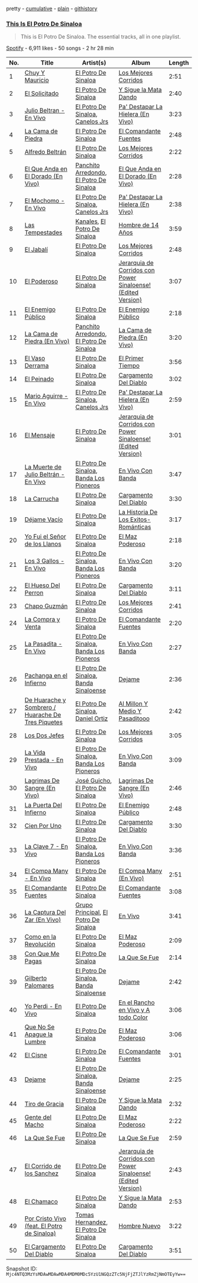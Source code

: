 pretty - [cumulative](/playlists/cumulative/37i9dQZF1DZ06evO0iB3OE.md) - [plain](/playlists/plain/37i9dQZF1DZ06evO0iB3OE) - [githistory](https://github.githistory.xyz/mackorone/spotify-playlist-archive/blob/main/playlists/plain/37i9dQZF1DZ06evO0iB3OE)

### [This Is El Potro De Sinaloa](https://open.spotify.com/playlist/37i9dQZF1DZ06evO0iB3OE)

> This is El Potro De Sinaloa\. The essential tracks, all in one playlist.

[Spotify](https://open.spotify.com/user/spotify) - 6,911 likes - 50 songs - 2 hr 28 min

| No. | Title | Artist(s) | Album | Length |
|---|---|---|---|---|
| 1 | [Chuy Y Mauricio](https://open.spotify.com/track/04xO1gevudj8k7y2wTGTjC) | [El Potro De Sinaloa](https://open.spotify.com/artist/0ClpuCq8RAV6Np5bVpgfyN) | [Los Mejores Corridos](https://open.spotify.com/album/5YWwvn9cfWBwpgbX1AC8SY) | 2:51 |
| 2 | [El Solicitado](https://open.spotify.com/track/0w9R6TV9XyHVZCIBY2nWzw) | [El Potro De Sinaloa](https://open.spotify.com/artist/0ClpuCq8RAV6Np5bVpgfyN) | [Y Sigue la Mata Dando](https://open.spotify.com/album/4o1K7sFLLwNlDP5OwjnVUb) | 2:40 |
| 3 | [Julio Beltran \- En Vivo](https://open.spotify.com/track/3qoBcxY8TgV2Xmmqo5TxxP) | [El Potro De Sinaloa](https://open.spotify.com/artist/0ClpuCq8RAV6Np5bVpgfyN), [Canelos Jrs](https://open.spotify.com/artist/1UvezhOPrN6k3PV1AfwfKF) | [Pa' Destapar La Hielera \(En Vivo\)](https://open.spotify.com/album/4eQuMUIzfeOCKgH6kEUhQH) | 3:23 |
| 4 | [La Cama de Piedra](https://open.spotify.com/track/2ecwjiEoyqrj8BsVUZAxaL) | [El Potro De Sinaloa](https://open.spotify.com/artist/0ClpuCq8RAV6Np5bVpgfyN) | [El Comandante Fuentes](https://open.spotify.com/album/3Mq3ONbbA7ymMDXXrkDdhn) | 2:48 |
| 5 | [Alfredo Beltrán](https://open.spotify.com/track/0zrStlbIlkeFt1fNjXI1kk) | [El Potro De Sinaloa](https://open.spotify.com/artist/0ClpuCq8RAV6Np5bVpgfyN) | [Los Mejores Corridos](https://open.spotify.com/album/5YWwvn9cfWBwpgbX1AC8SY) | 2:22 |
| 6 | [El Que Anda en El Dorado \(En Vivo\)](https://open.spotify.com/track/7C2fQc583vpxolfKfQLLyj) | [Panchito Arredondo](https://open.spotify.com/artist/1enyvmNKgt4BIIkVnt9FAV), [El Potro De Sinaloa](https://open.spotify.com/artist/0ClpuCq8RAV6Np5bVpgfyN) | [El Que Anda en El Dorado \(En Vivo\)](https://open.spotify.com/album/2qmSpNf0jhi2QqWqpPgbaw) | 2:28 |
| 7 | [El Mochomo \- En Vivo](https://open.spotify.com/track/7dBU9jVoGHCwkEPPzZur9X) | [El Potro De Sinaloa](https://open.spotify.com/artist/0ClpuCq8RAV6Np5bVpgfyN), [Canelos Jrs](https://open.spotify.com/artist/1UvezhOPrN6k3PV1AfwfKF) | [Pa' Destapar La Hielera \(En Vivo\)](https://open.spotify.com/album/4eQuMUIzfeOCKgH6kEUhQH) | 2:38 |
| 8 | [Las Tempestades](https://open.spotify.com/track/28ylzCdO95jHk2gjTcD02P) | [Kanales](https://open.spotify.com/artist/6tV9ApzzUMjXsFNHpgZmvA), [El Potro De Sinaloa](https://open.spotify.com/artist/0ClpuCq8RAV6Np5bVpgfyN) | [Hombre de 14 Años](https://open.spotify.com/album/3BLUTvavXdcEmRfo52xCPy) | 3:59 |
| 9 | [El Jabalí](https://open.spotify.com/track/4fnYZTgXsEwpwO1GXTABlS) | [El Potro De Sinaloa](https://open.spotify.com/artist/0ClpuCq8RAV6Np5bVpgfyN) | [Los Mejores Corridos](https://open.spotify.com/album/5YWwvn9cfWBwpgbX1AC8SY) | 2:48 |
| 10 | [El Poderoso](https://open.spotify.com/track/4UnBHHZPlCrQrLWR3D4g3F) | [El Potro De Sinaloa](https://open.spotify.com/artist/0ClpuCq8RAV6Np5bVpgfyN) | [Jerarquia de Corridos con Power Sinaloense! \(Edited Version\)](https://open.spotify.com/album/760dpWpOhMO2dcbqR6cNoA) | 3:07 |
| 11 | [El Enemigo Público](https://open.spotify.com/track/1V6lwiuvK0ZzMmuUVJP9L5) | [El Potro De Sinaloa](https://open.spotify.com/artist/0ClpuCq8RAV6Np5bVpgfyN) | [El Enemigo Público](https://open.spotify.com/album/7bNnQTposh3BeN2Hz3Xd53) | 2:18 |
| 12 | [La Cama de Piedra \(En Vivo\)](https://open.spotify.com/track/1ptgCreLni4KWGJxPSlrAK) | [Panchito Arredondo](https://open.spotify.com/artist/1enyvmNKgt4BIIkVnt9FAV), [El Potro De Sinaloa](https://open.spotify.com/artist/0ClpuCq8RAV6Np5bVpgfyN) | [La Cama de Piedra \(En Vivo\)](https://open.spotify.com/album/6HA6a9Hwdh4eoOrpfP7vIf) | 3:20 |
| 13 | [El Vaso Derrama](https://open.spotify.com/track/4qbzincCvSKGd9mhhYCsUF) | [El Potro De Sinaloa](https://open.spotify.com/artist/0ClpuCq8RAV6Np5bVpgfyN) | [El Primer Tiempo](https://open.spotify.com/album/1kenLdV50A0LUgYFE73EjH) | 3:56 |
| 14 | [El Peinado](https://open.spotify.com/track/1AV3hkXXZnZE5BhZtjjVDg) | [El Potro De Sinaloa](https://open.spotify.com/artist/0ClpuCq8RAV6Np5bVpgfyN) | [Cargamento Del Diablo](https://open.spotify.com/album/4yjmCXgeI5q5KjFF1cSKcF) | 3:02 |
| 15 | [Mario Aguirre \- En Vivo](https://open.spotify.com/track/6Gzfl2SGDJL4NrPMS5q2wF) | [El Potro De Sinaloa](https://open.spotify.com/artist/0ClpuCq8RAV6Np5bVpgfyN), [Canelos Jrs](https://open.spotify.com/artist/1UvezhOPrN6k3PV1AfwfKF) | [Pa' Destapar La Hielera \(En Vivo\)](https://open.spotify.com/album/4eQuMUIzfeOCKgH6kEUhQH) | 2:59 |
| 16 | [El Mensaje](https://open.spotify.com/track/5KCqnvbmpJt4E8LiojzPCM) | [El Potro De Sinaloa](https://open.spotify.com/artist/0ClpuCq8RAV6Np5bVpgfyN) | [Jerarquia de Corridos con Power Sinaloense! \(Edited Version\)](https://open.spotify.com/album/760dpWpOhMO2dcbqR6cNoA) | 3:01 |
| 17 | [La Muerte de Julio Beltrán \- En Vivo](https://open.spotify.com/track/6QAcUKAd5DB9U2pstWuSiH) | [El Potro De Sinaloa](https://open.spotify.com/artist/0ClpuCq8RAV6Np5bVpgfyN), [Banda Los Pioneros](https://open.spotify.com/artist/37ZuUPO4BOQP6EHO1thcni) | [En Vivo Con Banda](https://open.spotify.com/album/2tFAiUCC5siQFRvv3SgI94) | 3:47 |
| 18 | [La Carrucha](https://open.spotify.com/track/55mqlCzGFS1szEKuaxL8mI) | [El Potro De Sinaloa](https://open.spotify.com/artist/0ClpuCq8RAV6Np5bVpgfyN) | [Cargamento Del Diablo](https://open.spotify.com/album/4yjmCXgeI5q5KjFF1cSKcF) | 3:30 |
| 19 | [Déjame Vacío](https://open.spotify.com/track/0v0ErfXljJyjfIKYQLokHP) | [El Potro De Sinaloa](https://open.spotify.com/artist/0ClpuCq8RAV6Np5bVpgfyN) | [La Historia De Los Exitos\-Románticas](https://open.spotify.com/album/5Uf2WDa2hsegJclQx61tG8) | 3:17 |
| 20 | [Yo Fui el Señor de los Llanos](https://open.spotify.com/track/5nQspokXaBMX7266LF0Ynt) | [El Potro De Sinaloa](https://open.spotify.com/artist/0ClpuCq8RAV6Np5bVpgfyN) | [El Maz Poderoso](https://open.spotify.com/album/1EzS2DlYdpDPPSfLAWOanJ) | 2:18 |
| 21 | [Los 3 Gallos \- En Vivo](https://open.spotify.com/track/3lTc0IeRqlcbZIARKyVrvZ) | [El Potro De Sinaloa](https://open.spotify.com/artist/0ClpuCq8RAV6Np5bVpgfyN), [Banda Los Pioneros](https://open.spotify.com/artist/37ZuUPO4BOQP6EHO1thcni) | [En Vivo Con Banda](https://open.spotify.com/album/2tFAiUCC5siQFRvv3SgI94) | 3:20 |
| 22 | [El Hueso Del Perron](https://open.spotify.com/track/2Ej3bkt5TJ5fGeSeQTYvjD) | [El Potro De Sinaloa](https://open.spotify.com/artist/0ClpuCq8RAV6Np5bVpgfyN) | [Cargamento Del Diablo](https://open.spotify.com/album/4yjmCXgeI5q5KjFF1cSKcF) | 3:11 |
| 23 | [Chapo Guzmán](https://open.spotify.com/track/7BQ0ndFcqrpUg2GpZI3gNU) | [El Potro De Sinaloa](https://open.spotify.com/artist/0ClpuCq8RAV6Np5bVpgfyN) | [Los Mejores Corridos](https://open.spotify.com/album/5YWwvn9cfWBwpgbX1AC8SY) | 2:41 |
| 24 | [La Compra y Venta](https://open.spotify.com/track/5uPapq4kYFFP7V1oa5XW4P) | [El Potro De Sinaloa](https://open.spotify.com/artist/0ClpuCq8RAV6Np5bVpgfyN) | [El Comandante Fuentes](https://open.spotify.com/album/3Mq3ONbbA7ymMDXXrkDdhn) | 2:20 |
| 25 | [La Pasadita \- En Vivo](https://open.spotify.com/track/4IIa9P1zarxAmUzNOO14aQ) | [El Potro De Sinaloa](https://open.spotify.com/artist/0ClpuCq8RAV6Np5bVpgfyN), [Banda Los Pioneros](https://open.spotify.com/artist/37ZuUPO4BOQP6EHO1thcni) | [En Vivo Con Banda](https://open.spotify.com/album/2tFAiUCC5siQFRvv3SgI94) | 2:27 |
| 26 | [Pachanga en el Infierno](https://open.spotify.com/track/5qWNCBn3Y0f36URNDAmOfg) | [El Potro De Sinaloa](https://open.spotify.com/artist/0ClpuCq8RAV6Np5bVpgfyN), [Banda Sinaloense](https://open.spotify.com/artist/2YJ9Y1IAQwEAHag5FABbLq) | [Dejame](https://open.spotify.com/album/1keRzmYxCAym4kPeyTiSYn) | 2:36 |
| 27 | [De Huarache y Sombrero / Huarache De Tres Piquetes](https://open.spotify.com/track/5NrcpNz06ZxDwjKFv13Ja5) | [El Potro De Sinaloa](https://open.spotify.com/artist/0ClpuCq8RAV6Np5bVpgfyN), [Daniel Ortiz](https://open.spotify.com/artist/4uFtoGq7ttbGYMLsBZzGM8) | [Al Millon Y Medio Y Pasaditooo](https://open.spotify.com/album/6zM6WwCnlkpiLnLVJI9ksS) | 2:42 |
| 28 | [Los Dos Jefes](https://open.spotify.com/track/4JOlwQcpmx3YhVUd5YfxR2) | [El Potro De Sinaloa](https://open.spotify.com/artist/0ClpuCq8RAV6Np5bVpgfyN) | [Los Mejores Corridos](https://open.spotify.com/album/5YWwvn9cfWBwpgbX1AC8SY) | 3:05 |
| 29 | [La Vida Prestada \- En Vivo](https://open.spotify.com/track/4LrBqsCyeLFmI1KIzcp2r6) | [El Potro De Sinaloa](https://open.spotify.com/artist/0ClpuCq8RAV6Np5bVpgfyN), [Banda Los Pioneros](https://open.spotify.com/artist/37ZuUPO4BOQP6EHO1thcni) | [En Vivo Con Banda](https://open.spotify.com/album/2tFAiUCC5siQFRvv3SgI94) | 3:09 |
| 30 | [Lagrimas De Sangre \(En Vivo\)](https://open.spotify.com/track/41krtGYlUjufT47u5jTYGg) | [José Guicho](https://open.spotify.com/artist/7IiCm7VkqzW7vN0MY9AzHe), [El Potro De Sinaloa](https://open.spotify.com/artist/0ClpuCq8RAV6Np5bVpgfyN) | [Lagrimas De Sangre \(En Vivo\)](https://open.spotify.com/album/0R0TNN50Cj3N5pGWIHqjxU) | 2:46 |
| 31 | [La Puerta Del Infierno](https://open.spotify.com/track/5GQDiNkiaQLG8CPSBZrJ9C) | [El Potro De Sinaloa](https://open.spotify.com/artist/0ClpuCq8RAV6Np5bVpgfyN) | [El Enemigo Público](https://open.spotify.com/album/7bNnQTposh3BeN2Hz3Xd53) | 2:48 |
| 32 | [Cien Por Uno](https://open.spotify.com/track/3Q2XC6VEwTXYVyrRO25csQ) | [El Potro De Sinaloa](https://open.spotify.com/artist/0ClpuCq8RAV6Np5bVpgfyN) | [Cargamento Del Diablo](https://open.spotify.com/album/4yjmCXgeI5q5KjFF1cSKcF) | 3:30 |
| 33 | [La Clave 7 \- En Vivo](https://open.spotify.com/track/2Lre4ZEa0TEPR45lO42T0g) | [El Potro De Sinaloa](https://open.spotify.com/artist/0ClpuCq8RAV6Np5bVpgfyN), [Banda Los Pioneros](https://open.spotify.com/artist/37ZuUPO4BOQP6EHO1thcni) | [En Vivo Con Banda](https://open.spotify.com/album/2tFAiUCC5siQFRvv3SgI94) | 3:36 |
| 34 | [El Compa Many \- En Vivo](https://open.spotify.com/track/6HABzIziCLuoHMYX6vTJQ7) | [El Potro De Sinaloa](https://open.spotify.com/artist/0ClpuCq8RAV6Np5bVpgfyN) | [El Compa Many \(En Vivo\)](https://open.spotify.com/album/347Aramha2pgLe10iD53CD) | 2:51 |
| 35 | [El Comandante Fuentes](https://open.spotify.com/track/7Jmo1akMie3KPVSMBqJvvb) | [El Potro De Sinaloa](https://open.spotify.com/artist/0ClpuCq8RAV6Np5bVpgfyN) | [El Comandante Fuentes](https://open.spotify.com/album/3Mq3ONbbA7ymMDXXrkDdhn) | 3:08 |
| 36 | [La Captura Del Zar \(En Vivo\)](https://open.spotify.com/track/09W3AqptHUREeMyfu7OihD) | [Grupo Principal](https://open.spotify.com/artist/4vOJ8YryffZVAR1NgPQPd1), [El Potro De Sinaloa](https://open.spotify.com/artist/0ClpuCq8RAV6Np5bVpgfyN) | [En Vivo](https://open.spotify.com/album/4ljrMwbwty2xHLrr7MoKV4) | 3:41 |
| 37 | [Como en la Revolución](https://open.spotify.com/track/3BrZrZ62yBViYCnKnDp5mh) | [El Potro De Sinaloa](https://open.spotify.com/artist/0ClpuCq8RAV6Np5bVpgfyN) | [El Maz Poderoso](https://open.spotify.com/album/1EzS2DlYdpDPPSfLAWOanJ) | 2:09 |
| 38 | [Con Que Me Pagas](https://open.spotify.com/track/2EAabOFWset3x4EkvCJqaX) | [El Potro De Sinaloa](https://open.spotify.com/artist/0ClpuCq8RAV6Np5bVpgfyN) | [La Que Se Fue](https://open.spotify.com/album/4nq2E1X1n3p4Lq1to52vhB) | 2:14 |
| 39 | [Gilberto Palomares](https://open.spotify.com/track/23QiV1ksBzed9MjGleEiI4) | [El Potro De Sinaloa](https://open.spotify.com/artist/0ClpuCq8RAV6Np5bVpgfyN), [Banda Sinaloense](https://open.spotify.com/artist/2YJ9Y1IAQwEAHag5FABbLq) | [Dejame](https://open.spotify.com/album/1keRzmYxCAym4kPeyTiSYn) | 2:42 |
| 40 | [Yo Perdi \- En Vivo](https://open.spotify.com/track/2qtZ6TVydnXxjB9aTtgwF3) | [El Potro De Sinaloa](https://open.spotify.com/artist/0ClpuCq8RAV6Np5bVpgfyN) | [En el Rancho en Vivo y A todo Color](https://open.spotify.com/album/5WGYEIArZrDYvb7bv6EUIh) | 3:06 |
| 41 | [Que No Se Apague la Lumbre](https://open.spotify.com/track/5Bwet1Stw98vVFi2kNX5uZ) | [El Potro De Sinaloa](https://open.spotify.com/artist/0ClpuCq8RAV6Np5bVpgfyN) | [El Maz Poderoso](https://open.spotify.com/album/1EzS2DlYdpDPPSfLAWOanJ) | 3:06 |
| 42 | [El Cisne](https://open.spotify.com/track/6g0K3GQUs8rtY3p2nGUxL0) | [El Potro De Sinaloa](https://open.spotify.com/artist/0ClpuCq8RAV6Np5bVpgfyN) | [El Comandante Fuentes](https://open.spotify.com/album/3Mq3ONbbA7ymMDXXrkDdhn) | 3:01 |
| 43 | [Dejame](https://open.spotify.com/track/6rLYzSPsrs95tamhZ6oGrf) | [El Potro De Sinaloa](https://open.spotify.com/artist/0ClpuCq8RAV6Np5bVpgfyN), [Banda Sinaloense](https://open.spotify.com/artist/2YJ9Y1IAQwEAHag5FABbLq) | [Dejame](https://open.spotify.com/album/1keRzmYxCAym4kPeyTiSYn) | 2:25 |
| 44 | [Tiro de Gracia](https://open.spotify.com/track/57SQ2W3VEQ0PMcUKrcMY2H) | [El Potro De Sinaloa](https://open.spotify.com/artist/0ClpuCq8RAV6Np5bVpgfyN) | [Y Sigue la Mata Dando](https://open.spotify.com/album/4o1K7sFLLwNlDP5OwjnVUb) | 2:32 |
| 45 | [Gente del Macho](https://open.spotify.com/track/5genkMFK6tqWI8I57ZdIic) | [El Potro De Sinaloa](https://open.spotify.com/artist/0ClpuCq8RAV6Np5bVpgfyN) | [El Maz Poderoso](https://open.spotify.com/album/1EzS2DlYdpDPPSfLAWOanJ) | 2:22 |
| 46 | [La Que Se Fue](https://open.spotify.com/track/1yluoIrIPGx20QsXmUYNRO) | [El Potro De Sinaloa](https://open.spotify.com/artist/0ClpuCq8RAV6Np5bVpgfyN) | [La Que Se Fue](https://open.spotify.com/album/4nq2E1X1n3p4Lq1to52vhB) | 2:59 |
| 47 | [El Corrido de los Sanchez](https://open.spotify.com/track/5fplumrllP0zveqPg01xDM) | [El Potro De Sinaloa](https://open.spotify.com/artist/0ClpuCq8RAV6Np5bVpgfyN) | [Jerarquia de Corridos con Power Sinaloense! \(Edited Version\)](https://open.spotify.com/album/760dpWpOhMO2dcbqR6cNoA) | 2:43 |
| 48 | [El Chamaco](https://open.spotify.com/track/3UEXMuRz6Gt6D6mn54HF1x) | [El Potro De Sinaloa](https://open.spotify.com/artist/0ClpuCq8RAV6Np5bVpgfyN) | [Y Sigue la Mata Dando](https://open.spotify.com/album/4o1K7sFLLwNlDP5OwjnVUb) | 2:53 |
| 49 | [Por Cristo Vivo \(feat\. El Potro de Sinaloa\)](https://open.spotify.com/track/1LUQKYTfsiyBA8S7nQGzky) | [Tomas Hernandez](https://open.spotify.com/artist/1xYRTB4bJqGh639domz2BS), [El Potro De Sinaloa](https://open.spotify.com/artist/0ClpuCq8RAV6Np5bVpgfyN) | [Hombre Nuevo](https://open.spotify.com/album/7gmjWu4fTRRdcEFvUCesrA) | 3:22 |
| 50 | [El Cargamento Del Diablo](https://open.spotify.com/track/7sGWaqVuPGvfmXtnF71frT) | [El Potro De Sinaloa](https://open.spotify.com/artist/0ClpuCq8RAV6Np5bVpgfyN) | [Cargamento Del Diablo](https://open.spotify.com/album/4yjmCXgeI5q5KjFF1cSKcF) | 3:51 |

Snapshot ID: `Mjc4NTQ3MzYsMDAwMDAwMDA4MDM0MDc5YzU1NGQzZTc5NjFjZTJlYzRmZjNmOTEyYw==`
